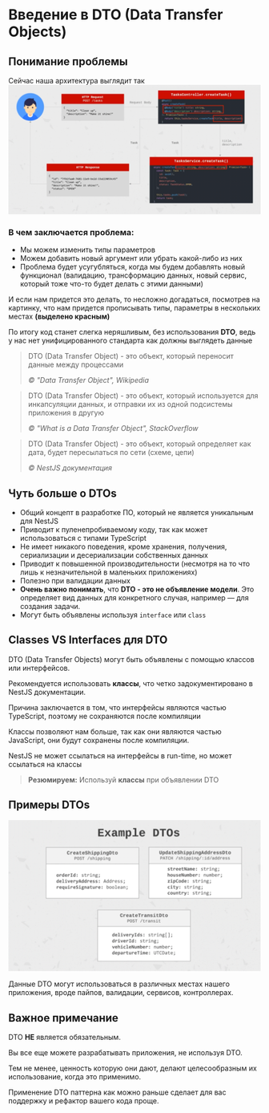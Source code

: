 # Введение в DTO (Data Transfer Objects)

## Понимание проблемы

Сейчас наша архитектура выглядит так
![До DTO](./img/1.%20Before%20DTO.png)

### В чем заключается проблема:

- Мы можем изменить типы параметров
- Можем добавить новый аргумент или убрать какой-либо из них
- Проблема будет усугубляться, когда мы будем добавлять новый функционал 
  (валидацию, трансформацию данных, новый сервис, который тоже что-то будет делать с этими данными)

И если нам придется это делать, то несложно догадаться, посмотрев на картинку,
что нам придется прописывать типы, параметры в нескольких местах **(выделено красным)**

По итогу код станет слегка неряшливым, без использования **DTO**, ведь у нас нет унифицированного стандарта как должны
выглядеть данные

> DTO (Data Transfer Object) - это объект, который переносит данные между процессами
> 
> *© "Data Transfer Object", Wikipedia*

> DTO (Data Transfer Object) - это объект, который используется для инкапсуляции данных, и отправки их
> из одной подсистемы приложения в другую
> 
> *© "What is a Data Transfer Object", StackOverflow*

> DTO (Data Transfer Object) - это объект, который определяет как дата, будет пересылаться
> по сети (схеме, цепи)
> 
> *© NestJS документация*

## Чуть больше о DTOs

- Общий концепт в разработке ПО, который не является уникальным для NestJS
- Приводит к пуленепробиваемому коду, так как может использоваться с типами TypeScript
- Не имеет никакого поведения, кроме хранения, получения, сериализации и десериализации собственных данных
- Приводит к повышенной производительности (несмотря на то что лишь к незначительной в маленьких приложениях)
- Полезно при валидации данных
- **Очень важно понимать**, что **DTO - это не объявление модели**. Это определяет вид данных для конкретного случая,
например — для создания задачи.
- Могут быть объявлены используя `interface` или `class`

## Classes VS Interfaces для DTO

DTO (Data Transfer Objects) могут быть объявлены с помощью классов или интерфейсов.

Рекомендуется использовать **классы**, что четко задокументировано в NestJS документации.

Причина заключается в том, что интерфейсы являются частью TypeScript, поэтому не сохраняются после компиляции

Классы позволяют нам больше, так как они являются частью JavaScript, они будут сохранены после компиляции.

NestJS не может ссылаться на интерфейсы в run-time, но может ссылаться на классы

> **Резюмируем:** Используй **классы** при объявлении DTO

## Примеры DTOs

![2. Примеры DTO](./img/2.%20DTO%20Examples.png)

Данные DTO могут использоваться в различных местах нашего приложения, вроде пайпов, валидации, сервисов, контроллерах.

## Важное примечание

DTO **НЕ** является обязательным.

Вы все еще можете разрабатывать приложения, не используя DTO.

Тем не менее, ценность которую они дают, делают целесообразным их использование, когда это применимо.

Применение DTO паттерна как можно раньше сделает для вас поддержку и рефактор вашего кода проще. 
